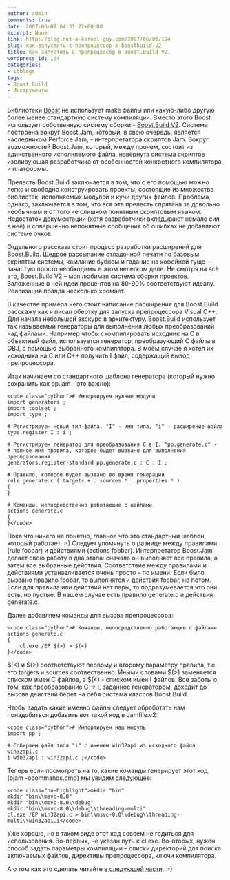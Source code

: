 ```yaml
---
author: admin
comments: true
date: 2007-06-07 04:31:22+00:00
excerpt: None
link: http://blog.not-a-kernel-guy.com/2007/06/06/194
slug: как-запустить-c-препроцессор-в-boostbuild-v2
title: Как запустить C препроцессор в Boost.Build V2.
wordpress_id: 194
categories:
- itblogs
tags:
- Boost.Build
- Инструменты
---
```


Библиотеки [Boost](http://www.boost.org) не использует make файлы или какую-либо другую более менее стандартную систему компиляции. Вместо этого Boost использует собственную систему сборки - [Boost.Build V2](http://www.boost.org/tools/build/v2/index.html). Система построена вокруг Boost.Jam, который, в свою очередь, является наследником Perforce Jam, - интерпретатора скриптов Jam. Вокруг возможностей Boost.Jam, который, между прочем, состоит из единственного исполняемого файла, навёрнута система скриптов изолирующая разработчика от особенностей конкретного компилятора и платформы.

<!-- more -->Прелесть Boost.Build заключается в том, что с его помощью можно легко и свободно конструировать проекты, состоящие из множества библиотек, исполняемых модулей и кучи других файлов. Проблема, однако, заключается в том, что вся эта прелесть спрятана за довольно необычным и от того не слишком понятным скриптовым языком. Недостаток документации (хотя разработчики вкладывают немало сил в неё) и совершенно непонятные сообщения об ошибках не добавляют системе очков.

Отдельного рассказа стоит процесс разработки расширений для Boost.Build. Щедрое рассыпание отладочной печати по базовым скриптам системы, камлание бубном и гадание на кофейной гуще – зачастую просто необходимы в этом нелегком деле. Не смотря на всё это, Boost.Build V2 – моя любимая система сборки проектов. Заложенные в ней идеи процентов на 80-90% соответствуют идеалу. Реализация правда несколько хромает. 

В качестве примера чего стоит написание расширения для Boost.Build расскажу как я писал обертку для запуска препроцессора Visual C++. Для начала небольшой экскурс в архитектуру. Boost.Build использует так называемый генераторы для выполнения любых преобразований над файлами. Например чтобы скомпилировать исходник на C в объектный файл, используется генератор, преобразующий C файлы в OBJ, с помощью выбранного компилятора. В моём случае я хотел их исходника на С или C++ получить I файл, содержащий вывод препроцессора.

Итак начинаем со стандартного шаблона генератора (который нужно сохранить как pp.jam - это важно):


    
    <code class="python"># Импортируем нужные модули
    import generators ;
    import toolset ;
    import type ;
    
    # Регистрируем новый тип файла. "I" - имя типа, "i" - расширение файла
    type.register I : i ;
    
    # Регистрируем генератор для преобразования C в I. "pp.generate.c" - 
    # полное имя правила, которое быдет вызвано для выполнения преобразования.
    generators.register-standard pp.generate.c : C : I ;
    
    # Правило, которое будет вызвано во время генерации
    rule generate.c ( targets + : sources * : properties * )
    {
    }
    
    # Команды, непосредственно работающие с файлами
    actions generate.c
    {
    }</code>



Пока что ничего не понятно, главное что это стандартный шаблон, который работает. :-) Следует упомянуть о разнице между правилами (rule foobar) и действиями (actions foobar). Интерпретатор Boost.Jam делает свою работу в два этапа: сначала он выполняет все правила, а затем все выбранные действия. Соответствие между правилами и действиями устанавливается очень просто – по имени. Если было вызвано правило foobar, то выполнятся и действия foobar, но потом. Если для правила или действий нет пары, то подразумевается что они есть, но пустые. В нашем случае есть правило generate.c и действия generate.c. 

Далее добавляем команды для вызова препроцессора:


    
    <code class="python"># Команды, непосредственно работающие с файлами
    actions generate.c
    {
        cl.exe /EP $(>) > $(<)
    }</code>



$(<) и $(>) соответствуют первому и второму параметру правила, т.е. это targers и sources соотвественно. Иными словами $(>) заменяется списком имен C файлов, а $(<) - списком имен I файлов. Все заботы о том, как преобразование C -> I, заданное генератором, доходит до вызова действий берет на себя система классов Boost.Build.

Чтобы задать какие именно файлы следует обработать нам понадобиться добавить вот такой код в Jamfile.v2:


    
    <code class="python"># Импортируем наш модуль
    import pp ;
    
    # Собираем файл типа "i" с именем win32api из исходного файла win32api.c
    i win32api : win32api.c ;</code>



Теперь если посмотреть на то, какие команды генерирует этот код (bjam -ocommands.cmd) мы увидим следующее:


    
    <code class="no-highlight">mkdir "bin"
    mkdir "bin\\msvc-8.0"
    mkdir "bin\\msvc-8.0\\debug"
    mkdir "bin\\msvc-8.0\\debug\\threading-multi"
    cl.exe /EP win32api.c > bin\\msvc-8.0\\debug\\threading-multi\\win32api.i</code>



Уже хорошо, но в таком виде этот код совсем не годиться для использования. Во-первых, не указан путь к cl.exe. Во-вторых, нужен способ задать параметры компиляции – списки директорий для поиска включаемых файлов, директивы препроцессора, ключи компилятора. 

А о том как это сделать читайте [в следующей части](http://blog.not-a-kernel-guy.com/2007/06/11/197). :-)

